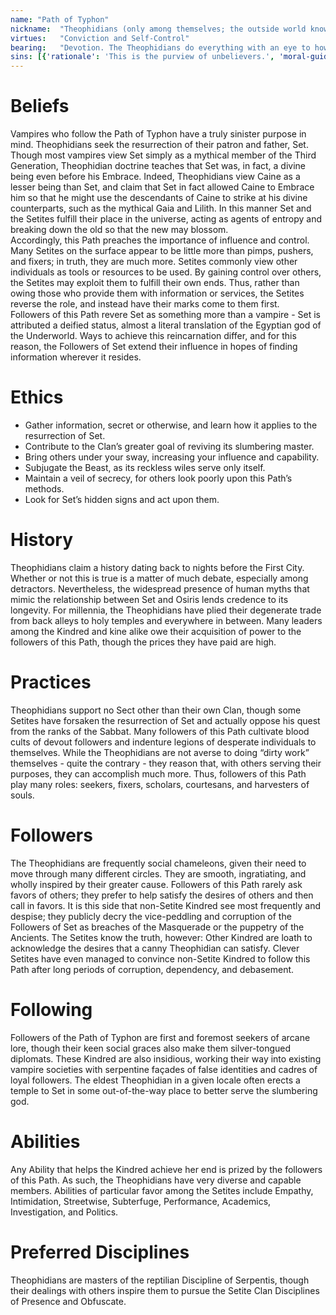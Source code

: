 ```yaml
---
name: "Path of Typhon"
nickname:  "Theophidians (only among themselves; the outside world knows them as Corrupters or by the Followers of Set nickname, Serpents)"
virtues:   "Conviction and Self-Control"
bearing:   "Devotion. The Theophidians do everything with an eye to how they might best serve Set. The bearing modifier aids in attempts to win converts and in rolls to resist powers based on other faiths (such as True Faith - see p. 372)."
sins: [{'rationale': 'This is the purview of unbelievers.', 'moral-guideline': 'Refusing to aid in Set’s resurrection', 'rating': 1}, {'rationale': 'Compassion has no place in Set’s greater plans.', 'moral-guideline': 'Failing to take advantage of another’s weakness', 'rating': 2}, {'rationale': 'The ranks of the righteous are no place for petty power plays.', 'moral-guideline': 'Obstructing another Setite’s efforts', 'rating': 3}, {'rationale': 'The mysteries of Set’s resurrection may be hidden anywhere.', 'moral-guideline': 'Failing to pursue arcane knowledge', 'rating': 4}, {'rationale': 'The more individuals in the Setites’ debt, the better.', 'moral-guideline': 'Failing to do whatever is necessary to corrupt another', 'rating': 5}, {'rationale': 'Other Kindred are purposeless or misled, and this indolence delays Set’s revival.', 'moral-guideline': 'Failing to undermine the current social order in favor of the Setites', 'rating': 6}, {'rationale': 'You must not deny Set his due.', 'moral-guideline': 'Failing to observe Setite religious ritual', 'rating': 7}, {'rationale': 'Those who have transcended their desires cannot brought under sway.', 'moral-guideline': 'Failing to destroy a vampire in Golconda', 'rating': 8}, {'rationale': 'Teams work more efficiently than individuals to raise Set.', 'moral-guideline': 'Refusing to aid another follower of the Path', 'rating': 9}, {'rationale': 'The slide into vice is a tool, not a recreation.', 'moral-guideline': 'Pursuing one’s own indulgences instead of another’s', 'rating': 10}]
---
```


# Beliefs
Vampires who follow the Path of Typhon have a truly sinister purpose in mind. Theophidians seek the resurrection of their patron and father, Set. Though most vampires view Set simply as a mythical member of the Third Generation, Theophidian doctrine teaches that Set was, in fact, a divine being even before his Embrace. Indeed, Theophidians view Caine as a lesser being than Set, and claim that Set in fact allowed Caine to Embrace him so that he might use the descendants of Caine to strike at his divine counterparts, such as the mythical Gaia and Lilith. In this manner Set and the Setites fulfill their place in the universe, acting as agents of entropy and breaking down the old so that the new may blossom.<br>Accordingly, this Path preaches the importance of influence and control. Many Setites on the surface appear to be little more than pimps, pushers, and fixers; in truth, they are much more. Setites commonly view other individuals as tools or resources to be used. By gaining control over others, the Setites may exploit them to fulfill their own ends. Thus, rather than owing those who provide them with information or services, the Setites reverse the role, and instead have their marks come to them first.<br>Followers of this Path revere Set as something more than a vampire - Set is attributed a deified status, almost a literal translation of the Egyptian god of the Underworld. Ways to achieve this reincarnation differ, and for this reason, the Followers of Set extend their influence in hopes of finding information wherever it resides.

# Ethics
<ul><li>Gather information, secret or otherwise, and learn how it applies to the resurrection of Set.</li><li>Contribute to the Clan’s greater goal of reviving its slumbering master.</li><li>Bring others under your sway, increasing your influence and capability.</li><li>Subjugate the Beast, as its reckless wiles serve only itself.</li><li>Maintain a veil of secrecy, for others look poorly upon this Path’s methods.</li><li>Look for Set’s hidden signs and act upon them.</li></ul>

# History
Theophidians claim a history dating back to nights before the First City. Whether or not this is true is a matter of much debate, especially among detractors. Nevertheless, the widespread presence of human myths that mimic the relationship between Set and Osiris lends credence to its longevity. For millennia, the Theophidians have plied their degenerate trade from back alleys to holy temples and everywhere in between. Many leaders among the Kindred and kine alike owe their acquisition of power to the followers of this Path, though the prices they have paid are high.

# Practices
Theophidians support no Sect other than their own Clan, though some Setites have forsaken the resurrection of Set and actually oppose his quest from the ranks of the Sabbat. Many followers of this Path cultivate blood cults of devout followers and indenture legions of desperate individuals to themselves. While the Theophidians are not averse to doing “dirty work” themselves - quite the contrary - they reason that, with others serving their purposes, they can accomplish much more. Thus, followers of this Path play many roles: seekers, fixers, scholars, courtesans, and harvesters of souls.

# Followers
The Theophidians are frequently social chameleons, given their need to move through many different circles. They are smooth, ingratiating, and wholly inspired by their greater cause. Followers of this Path rarely ask favors of others; they prefer to help satisfy the desires of others and then call in favors. It is this side that non-Setite Kindred see most frequently and despise; they publicly decry the vice-peddling and corruption of the Followers of Set as breaches of the Masquerade or the puppetry of the Ancients. The Setites know the truth, however: Other Kindred are loath to acknowledge the desires that a canny Theophidian can satisfy. Clever Setites have even managed to convince non-Setite Kindred to follow this Path after long periods of corruption, dependency, and debasement.

# Following
Followers of the Path of Typhon are first and foremost seekers of arcane lore, though their keen social graces also make them silver-tongued diplomats. These Kindred are also insidious, working their way into existing vampire societies with serpentine façades of false identities and cadres of loyal followers. The eldest Theophidian in a given locale often erects a temple to Set in some out-of-the-way place to better serve the slumbering god.

# Abilities
Any Ability that helps the Kindred achieve her end is prized by the followers of this Path. As such, the Theophidians have very diverse and capable members. Abilities of particular favor among the Setites include Empathy, Intimidation, Streetwise, Subterfuge, Performance, Academics, Investigation, and Politics.

# Preferred Disciplines
Theophidians are masters of the reptilian Discipline of Serpentis, though their dealings with others inspire them to pursue the Setite Clan Disciplines of Presence and Obfuscate.
